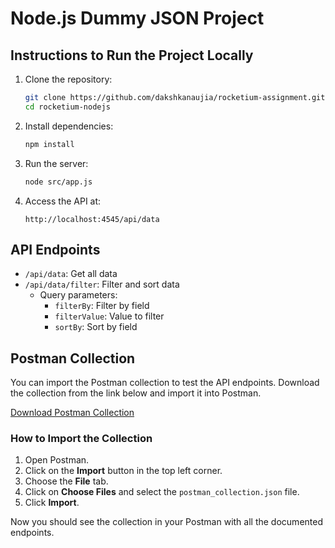 # Node.js Dummy JSON Project

## Instructions to Run the Project Locally

1. Clone the repository:
   ```bash
   git clone https://github.com/dakshkanaujia/rocketium-assignment.git
   cd rocketium-nodejs
   ```

2. Install dependencies:
   ```bash
   npm install
   ```

3. Run the server:
   ```bash
   node src/app.js
   ```

4. Access the API at:
   ```
   http://localhost:4545/api/data
   ```

## API Endpoints

- `/api/data`: Get all data
- `/api/data/filter`: Filter and sort data
  - Query parameters:
    - `filterBy`: Filter by field
    - `filterValue`: Value to filter
    - `sortBy`: Sort by field

## Postman Collection

You can import the Postman collection to test the API endpoints. Download the collection from the link below and import it into Postman.

[Download Postman Collection](./postman_collection.json)

### How to Import the Collection

1. Open Postman.
2. Click on the **Import** button in the top left corner.
3. Choose the **File** tab.
4. Click on **Choose Files** and select the `postman_collection.json` file.
5. Click **Import**.

Now you should see the collection in your Postman with all the documented endpoints.
